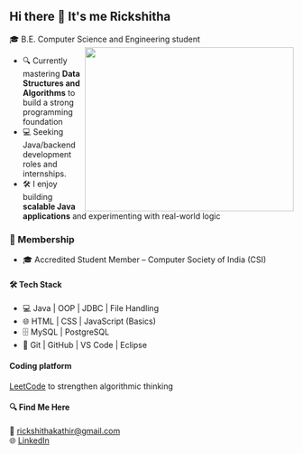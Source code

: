 ## Hi there 👋 It's me Rickshitha

🎓 B.E. Computer Science and Engineering student
<img align="right" width="370" height="290" src="https://i.pinimg.com/originals/47/f0/34/47f0342cec72b800463bf003eac1257e.gif"> 
   - 🔍  Currently mastering **Data Structures and Algorithms** to build a strong programming foundation  
   - 💻 Seeking Java/backend development roles and internships.
   - 🛠️ I enjoy building **scalable Java applications** and experimenting with real-world logic
 ### 🏅 Membership
   - 🎓 Accredited Student Member – Computer Society of India (CSI)
#### 🛠️ Tech Stack
  - 💻 Java | OOP | JDBC | File Handling
  - 🌐 HTML | CSS | JavaScript (Basics)
  - 🗄️ MySQL | PostgreSQL
  - 🧪 Git | GitHub | VS Code | Eclipse
  ####  **Coding platform**
 [LeetCode](https://leetcode.com/u/Rickshitha/) to strengthen algorithmic thinking
#### 🔍 Find Me Here
📧 rickshithakathir@gmail.com  
🌐 [LinkedIn](https://www.linkedin.com/in/rickshitha-r?utm_source=share&utm_campaign=share_via&utm_content=profile&utm_medium=android_app) 


 
